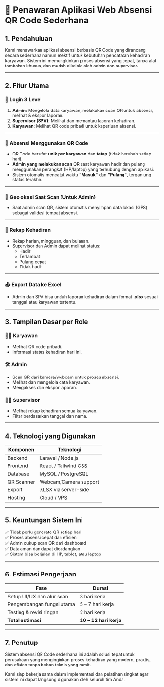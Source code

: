 
# 📄 Penawaran Aplikasi Web Absensi QR Code Sederhana

## 1. Pendahuluan

Kami menawarkan aplikasi absensi berbasis QR Code yang dirancang secara sederhana namun efektif untuk kebutuhan pencatatan kehadiran karyawan. Sistem ini memungkinkan proses absensi yang cepat, tanpa alat tambahan khusus, dan mudah dikelola oleh admin dan supervisor.

---

## 2. Fitur Utama

### 👥 Login 3 Level

1. **Admin**: Mengelola data karyawan, melakukan scan QR untuk absensi, melihat & ekspor laporan.
2. **Supervisor (SPV)**: Melihat dan memantau laporan kehadiran.
3. **Karyawan**: Melihat QR code pribadi untuk keperluan absensi.

---

### 📲 Absensi Menggunakan QR Code

- QR Code bersifat **unik per karyawan** dan **tetap** (tidak berubah setiap hari).
- **Admin yang melakukan scan** QR saat karyawan hadir dan pulang menggunakan perangkat (HP/laptop) yang terhubung dengan aplikasi.
- Sistem otomatis mencatat waktu **"Masuk"** dan **"Pulang"**, tergantung status terakhir.

---

### 📍 Geolokasi Saat Scan (Untuk Admin)

- Saat admin scan QR, sistem otomatis menyimpan data lokasi (GPS) sebagai validasi tempat absensi.

---

### 📁 Rekap Kehadiran

- Rekap harian, mingguan, dan bulanan.
- Supervisor dan Admin dapat melihat status:
  - Hadir
  - Terlambat
  - Pulang cepat
  - Tidak hadir

---

### 📤 Export Data ke Excel

- Admin dan SPV bisa unduh laporan kehadiran dalam format **.xlsx** sesuai tanggal atau karyawan tertentu.

---

## 3. Tampilan Dasar per Role

### 👨‍💼 Karyawan
- Melihat QR code pribadi.
- Informasi status kehadiran hari ini.

### 🛠️ Admin
- Scan QR dari kamera/webcam untuk proses absensi.
- Melihat dan mengelola data karyawan.
- Mengakses dan ekspor laporan.

### 👨‍✈️ Supervisor
- Melihat rekap kehadiran semua karyawan.
- Filter berdasarkan tanggal dan nama.

---

## 4. Teknologi yang Digunakan

| Komponen     | Teknologi             |
|--------------|------------------------|
| Backend      | Laravel / Node.js      |
| Frontend     | React / Tailwind CSS   |
| Database     | MySQL / PostgreSQL     |
| QR Scanner   | Webcam/Camera support  |
| Export       | XLSX via server-side   |
| Hosting      | Cloud / VPS            |

---

## 5. Keuntungan Sistem Ini

✅ Tidak perlu generate QR setiap hari  
✅ Proses absensi cepat dan efisien  
✅ Admin cukup scan QR dari dashboard  
✅ Data aman dan dapat dicadangkan  
✅ Sistem bisa berjalan di HP, tablet, atau laptop

---

## 6. Estimasi Pengerjaan

| Fase                       | Durasi              |
|----------------------------|---------------------|
| Setup UI/UX dan alur scan  | 3 hari kerja         |
| Pengembangan fungsi utama  | 5 – 7 hari kerja     |
| Testing & revisi ringan    | 2 hari kerja         |
| **Total estimasi**         | **10 – 12 hari kerja**|

---

## 7. Penutup

Sistem absensi QR Code sederhana ini adalah solusi tepat untuk perusahaan yang menginginkan proses kehadiran yang modern, praktis, dan efisien tanpa beban teknis yang rumit.

Kami siap bekerja sama dalam implementasi dan pelatihan singkat agar sistem ini dapat langsung digunakan oleh seluruh tim Anda.
